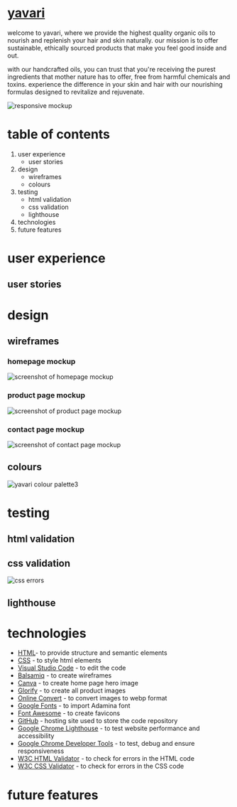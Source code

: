 # [yavari](...)

welcome to yavari, where we provide the highest quality organic oils to nourish and replenish your hair and skin naturally. our mission is to offer sustainable, ethically sourced products that make you feel good inside and out. 

with our handcrafted oils, you can trust that you're receiving the purest ingredients that mother nature has to offer, free from harmful chemicals and toxins. experience the difference in your skin and hair with our nourishing formulas designed to revitalize and rejuvenate.

![responsive mockup](https://github.com/elfitron/yavari/assets/161019521/75541325-4d72-4155-817c-de1c2c8b7caa)


# table of contents

1. user experience
   - user stories
2. design
   - wireframes
   - colours
4. testing
   - html validation
   - css validation
   - lighthouse
5. technologies
6. future features

# user experience
## user stories

# design

## wireframes
### homepage mockup
![screenshot of homepage mockup](https://share.balsamiq.com/c/rYU2L8x4rinogHKddZDbD3.png)

### product page mockup
![screenshot of product page mockup](https://share.balsamiq.com/c/xyQxzN73zdAbYgvv4QXK9P.png)

### contact page mockup
![screenshot of contact page mockup](https://share.balsamiq.com/c/2GWew3yDnByuk6JdNigTmT.png)

## colours
![yavari colour palette3](https://github.com/elfitron/yavari/assets/161019521/63108bfd-a688-44b6-8e42-a5bdb291cf2b)

# testing

## html validation

## css validation
![css errors](https://github.com/elfitron/yavari/assets/161019521/8fccc25a-9835-494b-8059-c4b5c450aa71)


## lighthouse

# technologies

- [HTML](https://web.dev/learn/html/overview/)- to provide structure and semantic elements 
- [CSS](https://developer.mozilla.org/en-US/docs/Web/CSS) - to style html elements 
- [Visual Studio Code](https://code.visualstudio.com/) - to edit the code
- [Balsamiq](https://balsamiq.com/) - to create wireframes
- [Canva](https://www.canva.com/) - to create home page hero image
- [Glorify](https://glorify.com/) - to create all product images
- [Online Convert](https://image.online-convert.com/convert-to-webp) - to convert images to webp format
- [Google Fonts](https://fonts.google.com/) - to import Adamina font
- [Font Awesome](https://fontawesome.com/) - to create favicons
- [GitHub](https://github.com/) - hosting site used to store the code repository
- [Google Chrome Lighthouse](https://developer.chrome.com/docs/lighthouse/overview/) - to test website performance and accessibility
- [Google Chrome Developer Tools](https://developer.chrome.com/docs/devtools/overview/) - to test, debug and ensure responsiveness
- [W3C HTML Validator](https://validator.w3.org/nu/) - to check for errors in the HTML code
- [W3C CSS Validator](https://jigsaw.w3.org/css-validator/) - to check for errors in the CSS code

# future features







